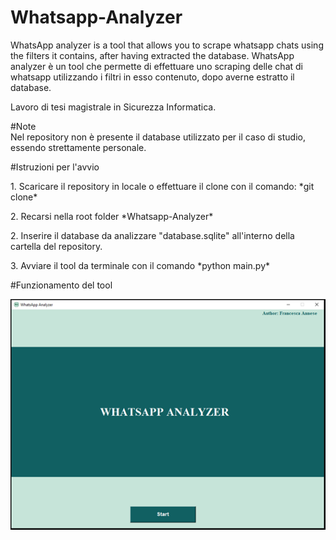 # Whatsapp-Analyzer
WhatsApp analyzer is a tool that allows you to scrape whatsapp chats using the filters it contains, after having extracted the database.
WhatsApp analyzer è un tool che permette di effettuare uno scraping delle chat di whatsapp utilizzando i filtri in esso contenuto, dopo averne estratto il database. 

Lavoro di tesi magistrale in Sicurezza Informatica. <br>

#Note <br>
Nel repository non è presente il database utilizzato per il caso di studio, essendo strettamente personale. <br>

#Istruzioni per l'avvio 
<p> 1.  Scaricare il repository in locale o effettuare il clone con il comando: *git clone*
<p> 2.  Recarsi nella root folder *Whatsapp-Analyzer* </p>
<p> 2.  Inserire il database da analizzare "database.sqlite" all'interno della cartella del repository.
<p> 3.  Avviare il tool da terminale con il comando *python main.py*


#Funzionamento del tool


<p> <img src="images/1.png" align="center"> <br>




